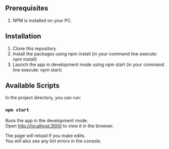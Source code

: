 ## Prerequisites
1. NPM is installed on your PC.

## Installation
1. Clone this repository
2. Install the packages using npm install (in your command line execute: npm install)
3. Launch the app in development mode using npm start (in your command line execute: npm start)

## Available Scripts

In the project directory, you can run:

### `npm start`

Runs the app in the development mode.\
Open [http://localhost:3000](http://localhost:3000) to view it in the browser.

The page will reload if you make edits.\
You will also see any lint errors in the console.

